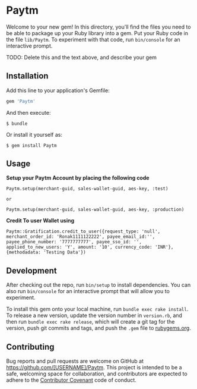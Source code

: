 # Paytm

Welcome to your new gem! In this directory, you'll find the files you need to be able to package up your Ruby library into a gem. Put your Ruby code in the file `lib/Paytm`. To experiment with that code, run `bin/console` for an interactive prompt.

TODO: Delete this and the text above, and describe your gem

## Installation

Add this line to your application's Gemfile:

```ruby
gem 'Paytm'
```

And then execute:

    $ bundle

Or install it yourself as:

    $ gem install Paytm

## Usage

  **Setup your Paytm Account by placing the following code** 
    
    Paytm.setup(merchant-guid, sales-wallet-guid, aes-key, :test)
    
    or
    
    Paytm.setup(merchant-guid, sales-wallet-guid, aes-key, :production)
    
  **Credit To user Wallet using**  
    
    Paytm::Gratification.credit_to_user({request_type: 'null', merchant_order_id: 'Ronak1111122222', payee_email_id:'', payee_phone_number: '7777777777', payee_sso_id: '', applied_to_new_users: 'Y', amount: '10', currency_code: 'INR'},{methodadata: 'Testing Data'})

## Development

After checking out the repo, run `bin/setup` to install dependencies. You can also run `bin/console` for an interactive prompt that will allow you to experiment.

To install this gem onto your local machine, run `bundle exec rake install`. To release a new version, update the version number in `version.rb`, and then run `bundle exec rake release`, which will create a git tag for the version, push git commits and tags, and push the `.gem` file to [rubygems.org](https://rubygems.org).

## Contributing

Bug reports and pull requests are welcome on GitHub at https://github.com/[USERNAME]/Paytm. This project is intended to be a safe, welcoming space for collaboration, and contributors are expected to adhere to the [Contributor Covenant](contributor-covenant.org) code of conduct.

